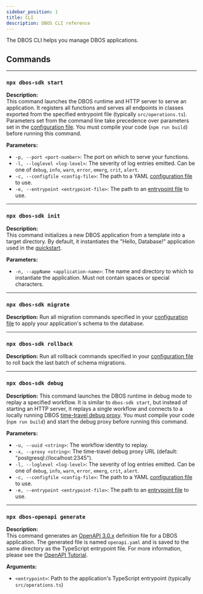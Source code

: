 ```yaml
---
sidebar_position: 1
title: CLI
description: DBOS CLI reference
---
```


The DBOS CLI helps you manage DBOS applications.

## Commands

---

### `npx dbos-sdk start`

**Description:**  
This command launches the DBOS runtime and HTTP server to serve an application.
It registers all functions and serves all endpoints in classes exported from the specified entrypoint file (typically `src/operations.ts`).
Parameters set from the command line take precedence over parameters set in the [configuration file](./configuration).
You must compile your code (`npm run build`) before running this command.

**Parameters:**  
- `-p, --port <port-number>`: The port on which to serve your functions.
- `-l, --loglevel <log-level>`: The severity of log entries emitted. Can be one of `debug`, `info`, `warn`, `error`, `emerg`, `crit`, `alert`.
- `-c, --configfile <config-file>`: The path to a YAML [configuration file](./configuration) to use.
- `-e, --entrypoint <entrypoint-file>`: The path to an [entrypoint file](./configuration) to use.

---

### `npx dbos-sdk init`

**Description:**  
This command initializes a new DBOS application from a template into a target directory. By default, it instantiates the "Hello, Database!" application used in the [quickstart](../getting-started/quickstart).

**Parameters:**  
- `-n, --appName <application-name>`: The name and directory to which to instantiate the application. Must not contain spaces or special characters.

---

### `npx dbos-sdk migrate`

**Description:**
Run all migration commands specified in your [configuration file](./configuration) to apply your application's schema to the database.

---

### `npx dbos-sdk rollback`

**Description:**
Run all rollback commands specified in your [configuration file](./configuration) to roll back the last batch of schema migrations.

---

### `npx dbos-sdk debug`

**Description:**
This command launches the DBOS runtime in debug mode to replay a specified workflow.
It is similar to `dbos-sdk start`, but instead of starting an HTTP server, it replays a single workflow and connects to a locally running DBOS [time-travel debug proxy](../cloud-tutorials/timetravel-debugging.md#alternative-debug-mode-non-vscode).
You must compile your code (`npm run build`) and start the debug proxy before running this command.

**Parameters:**
- `-u, --uuid <string>`: The workflow identity to replay.
- `-x, --proxy <string>`: The time-travel debug proxy URL (default: "postgresql://localhost:2345").
- `-l, --loglevel <log-level>`: The severity of log entries emitted. Can be one of `debug`, `info`, `warn`, `error`, `emerg`, `crit`, `alert`.
- `-c, --configfile <config-file>`: The path to a YAML [configuration file](./configuration) to use.
- `-e, --entrypoint <entrypoint-file>`: The path to an [entrypoint file](./configuration) to use.

---

### `npx dbos-openapi generate`

**Description:**  
This command generates an [OpenAPI 3.0.x](https://www.openapis.org/) definition file for a DBOS application.
The generated file is named `openapi.yaml` and is saved to the same directory as the TypeScript entrypoint file.
For more information, please see the [OpenAPI Tutorial](../tutorials/openapi-tutorial.md).

**Arguments:**  
- `<entrypoint>`: Path to the application's TypeScript entrypoint (typically `src/operations.ts`)
